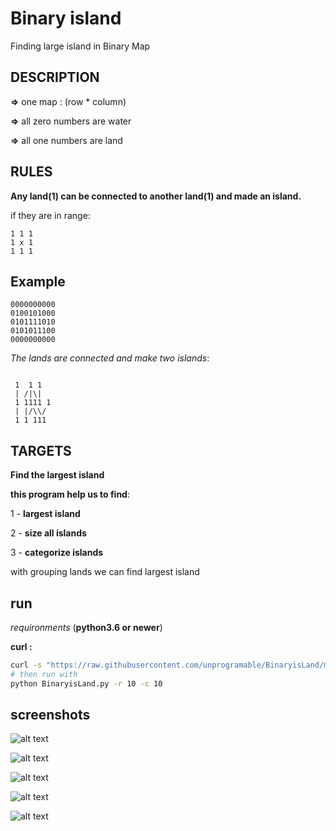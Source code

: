 # Binary island
Finding large island in Binary Map


## DESCRIPTION
**=>** one map : (row * column)

**=>** all zero numbers are water

**=>** all one numbers are land

## RULES

**Any land(1) can be connected to another land(1) and made an island.**

if they are in range:

```
1 1 1
1 x 1
1 1 1
```

## Example

```
0000000000
0100101000
0101111010
0101011100
0000000000
```

*The lands are connected and make two islands*:

```

 1  1 1
 | /|\|
 1 1111 1
 | |/\\/
 1 1 111

```


## TARGETS

**Find the largest island**

**this program help us to find**:

1 - **largest island**

2 - **size all islands**

3 - **categorize islands**

with grouping lands we can find largest island

## run
*requironments* (**python3.6 or newer**)

**curl :**

```bash
curl -s "https://raw.githubusercontent.com/unprogramable/BinaryisLand/master/BinaryisLand.py" -o BinaryisLand.py
# then run with
python BinaryisLand.py -r 10 -c 10

```
## screenshots

![alt text](https://raw.githubusercontent.com/unprogramable/BinaryisLand/master/screenshots/solve2.png)

![alt text](https://raw.githubusercontent.com/unprogramable/BinaryisLand/master/screenshots/solve4.png)

![alt text](https://raw.githubusercontent.com/unprogramable/BinaryisLand/master/screenshots/solve1.png)

![alt text](https://raw.githubusercontent.com/unprogramable/BinaryisLand/master/screenshots/solve3.png)

![alt text](https://raw.githubusercontent.com/unprogramable/BinaryisLand/master/screenshots/solve5.png)
